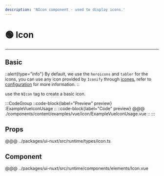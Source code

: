 ```yaml
---
description: 'NIcon component - used to display icons.'
---
```


# 🟢 Icon

---

## Basic

::alert{type="info"}
By default, we use the `heroicons` and `tabler` for the icons, you can use any icon provided by `Iconify` through [icones](https://icones.js.org/), refer to [configuration](/guide/getting-started/configuration) for more information.
::

use the `NIcon` tag to create a basic icon.

:::CodeGroup
  ::code-block{label="Preview" preview}
    :ExampleVueIconUsage
  ::
  ::code-block{label="Code" preview}
@@@ ./components/content/examples/vue/icon/ExampleVueIconUsage.vue
  ::
:::

## Props
@@@ ../packages/ui-nuxt/src/runtime/types/icon.ts

## Component
@@@ ../packages/ui-nuxt/src/runtime/components/elements/Icon.vue

